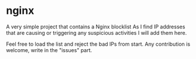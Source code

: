 # nginx
A very simple project that contains a Nginx blocklist
As I find IP addresses that are causing or triggering any suspicious activities I will add them here.

Feel free to load the list and reject the bad IPs from start.
Any contribution is welcome, write in the "issues" part.
